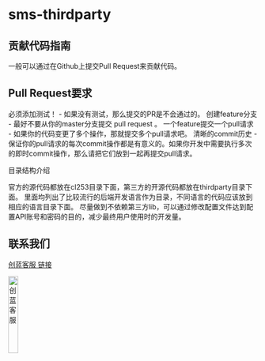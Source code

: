 # sms-thirdparty
## 贡献代码指南

一般可以通过在Github上提交Pull Request来贡献代码。

## Pull Request要求

必须添加测试！ - 如果没有测试，那么提交的PR是不会通过的。
创建feature分支 - 最好不要从你的master分支提交 pull request 。 一个feature提交一个pull请求 - 如果你的代码变更了多个操作，那就提交多个pull请求吧。 清晰的commit历史 - 保证你的pull请求的每次commit操作都是有意义的。如果你开发中需要执行多次的即时commit操作，那么请把它们放到一起再提交pull请求。

目录结构介绍

官方的源代码都放在cl253目录下面，第三方的开源代码都放在thirdparty目录下面。
里面均列出了比较流行的后端开发语言作为目录，不同语言的代码应该放到相应的语言目录下面。
尽量做到不依赖第三方lib，可以通过修改配置文件达到配置API账号和密码的目的，减少最终用户使用时的开发量。

## 联系我们


[创蓝客服 链接](https://kefu253.udesk.cn/im_client/?web_plugin_id=47820={"name":"github"})


<img src="doc/kefu.jpg" width="20%" alt="创蓝客服"/>
